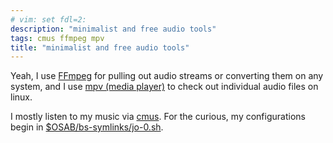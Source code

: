 ```yaml
---
# vim: set fdl=2:
description: "minimalist and free audio tools"
tags: cmus ffmpeg mpv
title: "minimalist and free audio tools"
---
```


Yeah, I use [FFmpeg](http://en.wikipedia.org/wiki/FFmpeg) for pulling out audio streams or converting them on any system, and I use [mpv (media player)](https://en.wikipedia.org/wiki/Mpv_%28media_player%29) to check out individual audio files on linux.

I mostly listen to my music via [cmus](https://en.wikipedia.org/wiki/Cmus). For the curious, my configurations begin in [$OSAB/bs-symlinks/jo-0.sh](https://github.com/harriott/OS-ArchBuilds/blob/master/bs-symlinks/jo-0.sh).

